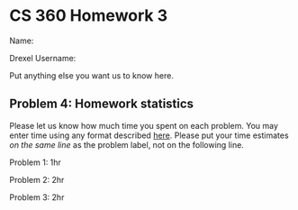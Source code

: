 # CS 360 Homework 3

Name:  

Drexel Username:  

Put anything else you want us to know here.

## Problem 4: Homework statistics

Please let us know how much time you spent on each problem. You may enter time using any format described [here](https://github.com/wroberts/pytimeparse). Please put your time estimates *on the same line* as the problem label, not on the following line.

Problem 1: 1hr

Problem 2: 2hr

Problem 3: 2hr
